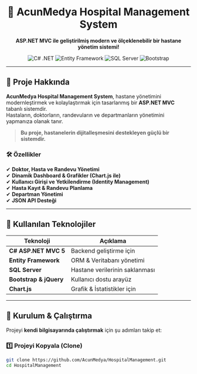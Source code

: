 <h1 align="center">🏥 AcunMedya Hospital Management System</h1>
<p align="center">
  <strong>ASP.NET MVC ile geliştirilmiş modern ve ölçeklenebilir bir hastane yönetim sistemi!</strong>
</p>

<p align="center">
  <img src="https://img.shields.io/badge/C%23-.NET-blue" alt="C# .NET">
  <img src="https://img.shields.io/badge/Entity%20Framework-ORM-green" alt="Entity Framework">
  <img src="https://img.shields.io/badge/SQL%20Server-Database-blue" alt="SQL Server">
  <img src="https://img.shields.io/badge/Bootstrap-Frontend-orange" alt="Bootstrap">
</p>

---

## 🚀 Proje Hakkında
**AcunMedya Hospital Management System**, hastane yönetimini modernleştirmek ve kolaylaştırmak için tasarlanmış bir **ASP.NET MVC** tabanlı sistemdir.  
Hastaların, doktorların, randevuların ve departmanların yönetimini yapmanıza olanak tanır.  

> **Bu proje, hastanelerin dijitalleşmesini destekleyen güçlü bir sistemdir.**  

### **🛠 Özellikler**
✔ **Doktor, Hasta ve Randevu Yönetimi**  
✔ **Dinamik Dashboard & Grafikler (Chart.js ile)**  
✔ **Kullanıcı Girişi ve Yetkilendirme (Identity Management)**  
✔ **Hasta Kayıt & Randevu Planlama**  
✔ **Departman Yönetimi**  
✔ **JSON API Desteği**  

---

## 🎯 Kullanılan Teknolojiler
| Teknoloji | Açıklama |
|-----------|---------|
| **C# ASP.NET MVC 5** | Backend geliştirme için |
| **Entity Framework** | ORM & Veritabanı yönetimi |
| **SQL Server** | Hastane verilerinin saklanması |
| **Bootstrap & jQuery** | Kullanıcı dostu arayüz |
| **Chart.js** | Grafik & İstatistikler için |

---

## 📌 Kurulum & Çalıştırma
Projeyi **kendi bilgisayarında çalıştırmak** için şu adımları takip et:

### **1️⃣ Projeyi Kopyala (Clone)**
```bash
git clone https://github.com/AcunMedya/HospitalManagement.git
cd HospitalManagement
